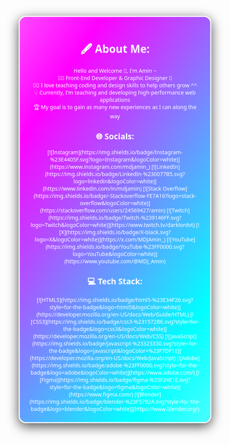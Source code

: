 <div align="center">

<style>
  .cool-box {
    border: 3px solid white;
    border-radius: 20px;
    padding: 25px;
    margin: 20px auto;
    max-width: 800px;
    background: rgba(0,0,0,0.8);
    box-shadow: 0 8px 30px rgba(0,0,0,0.7);
    color: white;
    font-family: 'Segoe UI', Tahoma, Geneva, Verdana, sans-serif;
    position: relative;
    overflow: hidden;
  }

  .cool-box::before {
    content: '';
    position: absolute;
    top: -50%;
    left: -50%;
    width: 200%;
    height: 200%;
    background: linear-gradient(120deg, #fff, #ff00ff, #00ffff, #fff);
    animation: rotateBorder 5s linear infinite;
    z-index: 0;
    transform-origin: center;
  }

  @keyframes rotateBorder {
    0% { transform: rotate(0deg); }
    100% { transform: rotate(360deg); }
  }

  .cool-box > * {
    position: relative;
    z-index: 1;
  }

  .tech-icons img, .social-icons img {
    margin: 5px;
  }
</style>

<div class="cool-box">

# 🖋 About Me:

Hello and Welcome 👋, I'm Amin ~<br>
👨‍💻 Front-End Developer & Graphic Designer 🎨<br>
👨‍🏫 I love teaching coding and design skills to help others grow ^^<br>
💡 Currently, I'm teaching and developing high-performance web applications<br>
🏆 My goal is to gain as many new experiences as I can along the way

## 🌐 Socials:

<div class="social-icons">
[![Instagram](https://img.shields.io/badge/Instagram-%23E4405F.svg?logo=Instagram&logoColor=white)](https://www.instagram.com/mdjamin_)
[![LinkedIn](https://img.shields.io/badge/LinkedIn-%230077B5.svg?logo=linkedin&logoColor=white)](https://www.linkedin.com/in/mdjamin)
[![Stack Overflow](https://img.shields.io/badge/-Stackoverflow-FE7A16?logo=stack-overflow&logoColor=white)](https://stackoverflow.com/users/24569427/amin)
[![Twitch](https://img.shields.io/badge/Twitch-%239146FF.svg?logo=Twitch&logoColor=white)](https://www.twitch.tv/darklordvt)
[![X](https://img.shields.io/badge/X-black.svg?logo=X&logoColor=white)](https://x.com/MDJAmin_)
[![YouTube](https://img.shields.io/badge/YouTube-%23FF0000.svg?logo=YouTube&logoColor=white)](https://www.youtube.com/@MDJ_Amin)
</div>

## 💻 Tech Stack:

<div class="tech-icons">
[![HTML5](https://img.shields.io/badge/html5-%23E34F26.svg?style=for-the-badge&logo=html5&logoColor=white)](https://developer.mozilla.org/en-US/docs/Web/Guide/HTML)
[![CSS3](https://img.shields.io/badge/css3-%231572B6.svg?style=for-the-badge&logo=css3&logoColor=white)](https://developer.mozilla.org/en-US/docs/Web/CSS)
[![JavaScript](https://img.shields.io/badge/javascript-%23323330.svg?style=for-the-badge&logo=javascript&logoColor=%23F7DF1E)](https://developer.mozilla.org/en-US/docs/Web/JavaScript)
[![Adobe](https://img.shields.io/badge/adobe-%23FF0000.svg?style=for-the-badge&logo=adobe&logoColor=white)](https://www.adobe.com/)
[![Figma](https://img.shields.io/badge/figma-%23F24E1E.svg?style=for-the-badge&logo=figma&logoColor=white)](https://www.figma.com/)
[![Blender](https://img.shields.io/badge/blender-%23F5792A.svg?style=for-the-badge&logo=blender&logoColor=white)](https://www.blender.org/)
</div>

</div>
</div>
